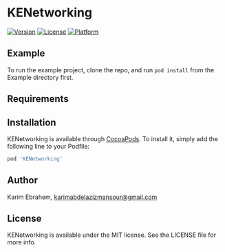 # KENetworking

[![Version](https://img.shields.io/cocoapods/v/KENetworking.svg?style=flat)](https://cocoapods.org/pods/KENetworking)
[![License](https://img.shields.io/cocoapods/l/KENetworking.svg?style=flat)](https://cocoapods.org/pods/KENetworking)
[![Platform](https://img.shields.io/cocoapods/p/KENetworking.svg?style=flat)](https://cocoapods.org/pods/KENetworking)

## Example

To run the example project, clone the repo, and run `pod install` from the Example directory first.

## Requirements

## Installation

KENetworking is available through [CocoaPods](https://cocoapods.org). To install
it, simply add the following line to your Podfile:

```ruby
pod 'KENetworking'
```

## Author

Karim Ebrahem, karimabdelazizmansour@gmail.com

## License

KENetworking is available under the MIT license. See the LICENSE file for more info.
